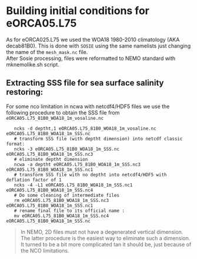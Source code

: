 # Building initial conditions for eORCA05.L75
As for eORCA025.L75 we used the WOA18 1980-2010 climatology (AKA decab81B0). 
This is done with `SOSIE` using the same namelists just changing the name of the `mesh_mask.nc` file.  
After Sosie processing, files were reformatted to NEMO standard with mknemolike.sh script.

## Extracting SSS file for sea surface salinity restoring:
For some nco limitation in ncwa with netcdf4/HDF5 files we use the following procedure to obtain the SSS file from `eORCA05.L75_81B0_WOA18_1m_vosaline.nc`

```
   ncks -d deptht,1 eORCA05.L75_81B0_WOA18_1m_vosaline.nc eORCA05.L75_81B0_WOA18_1m_SSS.nc
   # transform SSS file (with deptht dimension) into netcdf classic format:
   ncks -3 eORCA05.L75_81B0_WOA18_1m_SSS.nc eORCA05.L75_81B0_WOA18_1m_SSS.nc3
   # eliminate deptht dimension
   ncwa -a deptht eORCA05.L75_81B0_WOA18_1m_SSS.nc3 eORCA05.L75_81B0_WOA18_1m_SSS.nc1
   # transform SSS file with no deptht into netcdf4/HDF5 with deflation factor of 1
   ncks -4 -L1 eORCA05.L75_81B0_WOA18_1m_SSS.nc1 eORCA05.L75_81B0_WOA18_1m_SSS.nc4
   # Do some cleaning of intermediate files
   rm eORCA05.L75_81B0_WOA18_1m_SSS.nc3 eORCA05.L75_81B0_WOA18_1m_SSS.nc1
   # rename final file to its official name :
   mv eORCA05.L75_81B0_WOA18_1m_SSS.nc4 eORCA05.L75_81B0_WOA18_1m_SSS.nc
```

> In NEMO, 2D files must not have a degenerated vertical dimension. The latter procedure is the easiest way to eliminate such a dimension. It turned to be a bit more complicated tan it should be, just because of the NCO limitations.

